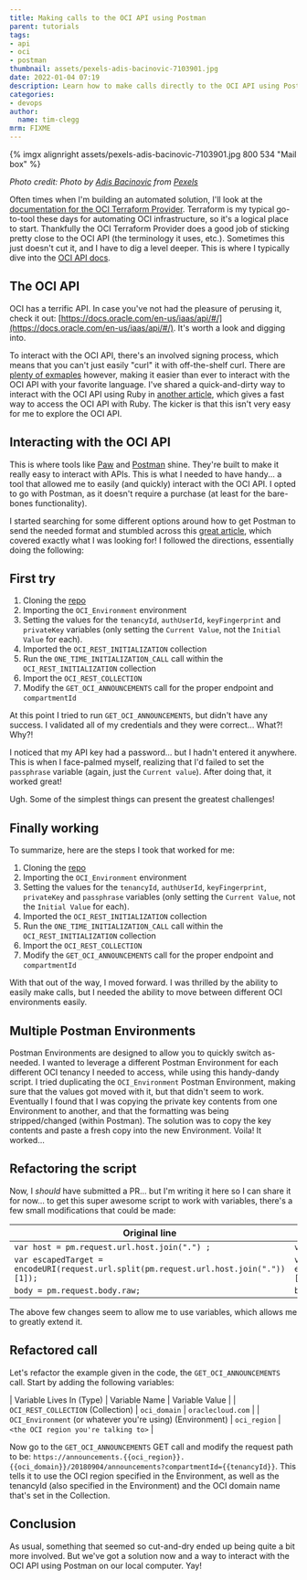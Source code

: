 ```yaml
---
title: Making calls to the OCI API using Postman
parent: tutorials
tags:
- api
- oci
- postman
thumbnail: assets/pexels-adis-bacinovic-7103901.jpg
date: 2022-01-04 07:19
description: Learn how to make calls directly to the OCI API using Postman.
categories:
- devops
author:
  name: tim-clegg
mrm: FIXME
---
```


{% imgx alignright assets/pexels-adis-bacinovic-7103901.jpg 800 534 "Mail box" %}

*Photo credit: Photo by [Adis Bacinovic](https://www.pexels.com/@adis-bacinovic-29729722?utm_content=attributionCopyText&utm_medium=referral&utm_source=pexels) from [Pexels](https://www.pexels.com/photo/close-up-shot-of-a-mailbox-7103901/?utm_content=attributionCopyText&utm_medium=referral&utm_source=pexels)*

Often times when I'm building an automated solution, I'll look at the [documentation for the OCI Terraform Provider](https://registry.terraform.io/providers/hashicorp/oci/latest/docs).  Terraform is my typical go-to-tool these days for automating OCI infrastructure, so it's a logical place to start.  Thankfully the OCI Terraform Provider does a good job of sticking pretty close to the OCI API (the terminology it uses, etc.).  Sometimes this just doesn't cut it, and I have to dig a level deeper.  This is where I typically dive into the [OCI API docs](https://docs.oracle.com/en-us/iaas/api/#/).

## The OCI API
OCI has a terrific API.  In case you've not had the pleasure of perusing it, check it out: [https://docs.oracle.com/en-us/iaas/api/#/](https://docs.oracle.com/en-us/iaas/api/#/).  It's worth a look and digging into.

To interact with the OCI API, there's an involved signing process, which means that you can't just easily "curl" it with off-the-shelf curl.  There are [plenty of exmaples](https://docs.oracle.com/en-us/iaas/Content/API/Concepts/signingrequests.htm) however, making it easier than ever to interact with the OCI API with your favorite language.  I've shared a quick-and-dirty way to interact with the OCI API using Ruby in [another article](https://blogs.oracle.com/developers/post/making-quick-and-dirty-rest-calls-to-the-oci-api-in-ruby), which gives a fast way to access the OCI API with Ruby.  The kicker is that this isn't very easy for me to explore the OCI API.

## Interacting with the OCI API
This is where tools like [Paw](https://paw.cloud) and [Postman](https://www.postman.com) shine.  They're built to make it really easy to interact with APIs.  This is what I needed to have handy... a tool that allowed me to easily (and quickly) interact with the OCI API.  I opted to go with Postman, as it doesn't require a purchase (at least for the bare-bones functionality).

I started searching for some different options around how to get Postman to send the needed format and stumbled across this [great article](https://www.ateam-oracle.com/post/invoking-oci-rest-apis-using-postman), which covered exactly what I was looking for!  I followed the directions, essentially doing the following:

## First try
1. Cloning the [repo](https://github.com/ashishksingh/postman_collection_for_oci_rest/blob/master/OCI_REST_COLLECTION.postman_collection.json)
2. Importing the `OCI_Environment` environment
3. Setting the values for the `tenancyId`, `authUserId`, `keyFingerprint` and `privateKey` variables (only setting the `Current Value`, not the `Initial Value` for each).
4. Imported the `OCI_REST_INITIALIZATION` collection
5. Run the `ONE_TIME_INITIALIZATION_CALL` call within the `OCI_REST_INITIALIZATION` collection
6. Import the `OCI_REST_COLLECTION`
7. Modify the `GET_OCI_ANNOUNCEMENTS` call for the proper endpoint and `compartmentId`

At this point I tried to run `GET_OCI_ANNOUNCEMENTS`, but didn't have any success.  I validated all of my credentials and they were correct... What?!  Why?!

I noticed that my API key had a password... but I hadn't entered it anywhere.  This is when I face-palmed myself, realizing that I'd failed to set the `passphrase` variable (again, just the `Current value`).  After doing that, it worked great!

Ugh.  Some of the simplest things can present the greatest challenges!

## Finally working
To summarize, here are the steps I took that worked for me:

1. Cloning the [repo](https://github.com/ashishksingh/postman_collection_for_oci_rest/blob/master/OCI_REST_COLLECTION.postman_collection.json)
2. Importing the `OCI_Environment` environment
3. Setting the values for the `tenancyId`, `authUserId`, `keyFingerprint`, `privateKey` and `passphrase` variables (only setting the `Current Value`, not the `Initial Value` for each).
4. Imported the `OCI_REST_INITIALIZATION` collection
5. Run the `ONE_TIME_INITIALIZATION_CALL` call within the `OCI_REST_INITIALIZATION` collection
6. Import the `OCI_REST_COLLECTION`
7. Modify the `GET_OCI_ANNOUNCEMENTS` call for the proper endpoint and `compartmentId`

With that out of the way, I moved forward.  I was thrilled by the ability to easily make calls, but I needed the ability to move between different OCI environments easily.

## Multiple Postman Environments
Postman Environments are designed to allow you to quickly switch as-needed.  I wanted to leverage a different Postman Environment for each different OCI tenancy I needed to access, while using this handy-dandy script.  I tried duplicating the `OCI_Environment` Postman Environment, making sure that the values got moved with it, but that didn't seem to work.  Eventually I found that I was copying the private key contents from one Environment to another, and that the formatting was being stripped/changed (within Postman).  The solution was to copy the key contents and paste a fresh copy into the new Environment.  Voila!  It worked...

## Refactoring the script
Now, I *should* have submitted a PR... but I'm writing it here so I can share it for now... to get this super awesome script to work with variables, there's a few small modifications that could be made:

| Original line | New line |
|---------------|----------|
| `var host = pm.request.url.host.join(".") ;` | `var host = pm.variables.replaceIn(pm.request.url.host.join("."));` |
| `var escapedTarget = encodeURI(request.url.split(pm.request.url.host.join("."))[1]);` | `var escapedTarget = encodeURI(pm.variables.replaceIn(request.url.split(pm.request.url.host.join(".")))[1]);` |
| `body = pm.request.body.raw;` | `body = pm.variables.replaceIn(pm.request.body.raw);` |

The above few changes seem to allow me to use variables, which allows me to greatly extend it.

## Refactored call
Let's refactor the example given in the code, the `GET_OCI_ANNOUNCEMENTS` call.  Start by adding the following variables:

| Variable Lives In (Type) | Variable Name | Variable Value |
| `OCI_REST_COLLECTION` (Collection) | `oci_domain` | `oraclecloud.com` |
| `OCI_Environment` (or whatever you're using) (Environment) | `oci_region` | `<the OCI region you're talking to>` |

Now go to the `GET_OCI_ANNOUNCEMENTS` GET call and modify the request path to be: `https://announcements.{{oci_region}}.{{oci_domain}}/20180904/announcements?compartmentId={{tenancyId}}`.  This tells it to use the OCI region specified in the Environment, as well as the tenancyId (also specified in the Environment) and the OCI domain name that's set in the Collection.

## Conclusion
As usual, something that seemed so cut-and-dry ended up being quite a bit more involved.  But we've got a solution now and a way to interact with the OCI API using Postman on our local computer.  Yay!